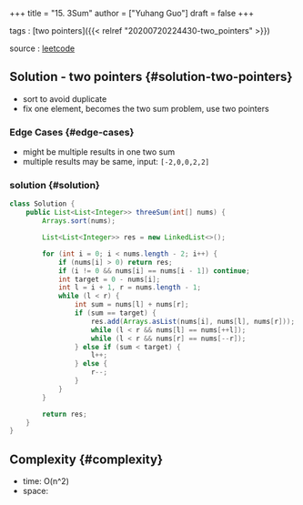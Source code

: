 +++
title = "15. 3Sum"
author = ["Yuhang Guo"]
draft = false
+++

tags
: [two pointers]({{< relref "20200720224430-two_pointers" >}})

source
: [leetcode](https://leetcode.com/problems/3sum/)


## Solution - two pointers {#solution-two-pointers}

-   sort to avoid duplicate
-   fix one element, becomes the two sum problem, use two pointers


### Edge Cases {#edge-cases}

-   might be multiple results in one two sum
-   multiple results may be same, input: `[-2,0,0,2,2]`


### solution {#solution}

```java
class Solution {
    public List<List<Integer>> threeSum(int[] nums) {
        Arrays.sort(nums);

        List<List<Integer>> res = new LinkedList<>();

        for (int i = 0; i < nums.length - 2; i++) {
            if (nums[i] > 0) return res;
            if (i != 0 && nums[i] == nums[i - 1]) continue;
            int target = 0 - nums[i];
            int l = i + 1, r = nums.length - 1;
            while (l < r) {
                int sum = nums[l] + nums[r];
                if (sum == target) {
                    res.add(Arrays.asList(nums[i], nums[l], nums[r]));
                    while (l < r && nums[l] == nums[++l]);
                    while (l < r && nums[r] == nums[--r]);
                } else if (sum < target) {
                    l++;
                } else {
                    r--;
                }
            }
        }

        return res;
    }
}
```


## Complexity {#complexity}

-   time: O(n^2)
-   space:
